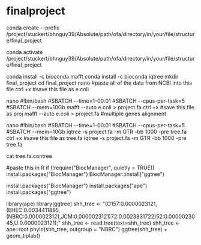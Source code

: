 # finalproject
conda create --prefix /project/stuckert/bhnguy39/Absolute/path/ofa/directory/in/your/file/structure/final_project

conda activate /project/stuckert/bhnguy39/Absolute/path/ofa/directory/in/your/file/structure/final_project

conda install -c bioconda mafft
conda install -c bioconda iqtree
mkdir final_project
cd final_project
nano #paste all of the data from NCBI into this file
ctrl +x #save this file as e.coli

nano 
#!bin/bash
#SBATCH --time=1-00:01
#SBATCH --cpus-per-task=5
#SBATCH --mem=10Gb
mafft --auto e.coli > project.fa
ctrl +x #save this file as proj
mafft --auto e.coli > project.fa #multiple genes alignment

nano 
#!bin/bash
#SBATCH --time=1-00:01
#SBATCH --cpus-per-task=5
#SBATCH --mem=10Gb
iqtree -s project.fa -m GTR -bb 1000 -pre tree.fa
ctrl +x #save this file as tree.fa
iqtree -s project.fa -m GTR -bb 1000 -pre tree.fa 

cat tree.fa.contree

#paste this in R
if (!require("BiocManager", quietly = TRUE))
  install.packages("BiocManager")
BiocManager::install("ggtree")

install.packages("BiocManager")
install.packages("ape") 
install.packages("ggtree") 

library(ape)
library(ggtree)
shh_tree <- "(O157:0.0000023121,(EHEC:0.0034411895,(NBRC:0.0000023121,JCM:0.0000023121)72:0.0023831722)52:0.0000023045,U:0.0000023121);"
shh_tree <- read.tree(text=shh_tree)
shh_tree <- ape::root.phylo(shh_tree, outgroup = "NBRC")
ggtree(shh_tree) + geom_tiplab()




